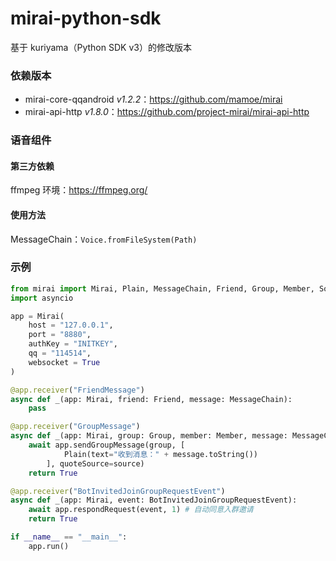 # mirai-python-sdk
基于 kuriyama（Python SDK v3）的修改版本
### 依赖版本
- mirai-core-qqandroid *v1.2.2*：https://github.com/mamoe/mirai
- mirai-api-http *v1.8.0*：https://github.com/project-mirai/mirai-api-http
### 语音组件
#### 第三方依赖
ffmpeg 环境：https://ffmpeg.org/
#### 使用方法
MessageChain：`Voice.fromFileSystem(Path)`
### 示例
```python
from mirai import Mirai, Plain, MessageChain, Friend, Group, Member, Source, BotInvitedJoinGroupRequestEvent
import asyncio

app = Mirai(
    host = "127.0.0.1",
    port = "8880",
    authKey = "INITKEY",
    qq = "114514",
    websocket = True
)

@app.receiver("FriendMessage")
async def _(app: Mirai, friend: Friend, message: MessageChain):
    pass

@app.receiver("GroupMessage")
async def _(app: Mirai, group: Group, member: Member, message: MessageChain, source: Source):
    await app.sendGroupMessage(group, [
            Plain(text="收到消息：" + message.toString())
        ], quoteSource=source)
    return True

@app.receiver("BotInvitedJoinGroupRequestEvent")
async def _(app: Mirai, event: BotInvitedJoinGroupRequestEvent):
    await app.respondRequest(event, 1) # 自动同意入群邀请
    return True

if __name__ == "__main__":
    app.run()
```
